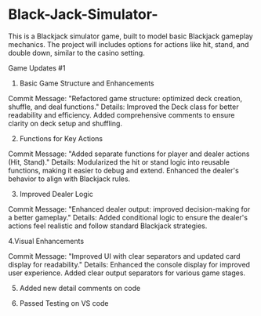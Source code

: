 # Black-Jack-Simulator-
This is a Blackjack simulator game, built to model basic Blackjack gameplay mechanics. The project will includes options for actions like hit, stand, and double down, similar to the casino setting.

Game Updates #1

1. Basic Game Structure and Enhancements

Commit Message: "Refactored game structure: optimized deck creation, shuffle, and deal functions."
Details: Improved the Deck class for better readability and efficiency. Added comprehensive comments to ensure clarity on deck setup and shuffling.

2. Functions for Key Actions

Commit Message: "Added separate functions for player and dealer actions (Hit, Stand)."
Details: Modularized the hit or stand logic into reusable functions, making it easier to debug and extend. Enhanced the dealer's behavior to align with Blackjack rules.

3. Improved Dealer Logic

Commit Message: "Enhanced dealer output: improved decision-making for a better gameplay."
Details: Added conditional logic to ensure the dealer's actions feel realistic and follow standard Blackjack strategies.

4.Visual Enhancements

Commit Message: "Improved UI with clear separators and updated card display for readability."
Details: Enhanced the console display for improved user experience. Added clear output separators for various game stages.

5. Added new detail comments on code

6. Passed Testing on VS code 
